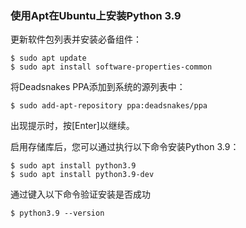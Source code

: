 ### 使用Apt在Ubuntu上安装Python 3.9
更新软件包列表并安装必备组件：

```
$ sudo apt update
$ sudo apt install software-properties-common
```

将Deadsnakes PPA添加到系统的源列表中：

```
$ sudo add-apt-repository ppa:deadsnakes/ppa
```

出现提示时，按[Enter]以继续。

启用存储库后，您可以通过执行以下命令安装Python 3.9：

```
$ sudo apt install python3.9
$ sudo apt install python3.9-dev
```
通过键入以下命令验证安装是否成功

```
$ python3.9 --version
```

